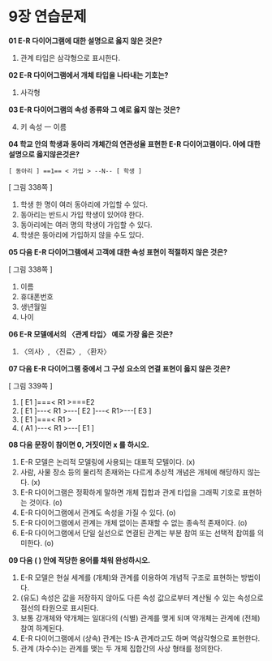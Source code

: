 # 9장 연습문제

**01 E-R 다이어그램에 대한 설명으로 옳지 않은 것은?**

1. 관계 타입은 삼각형으로 표시한다.


**02 E-R 다이어그램에서 개체 타입을 나타내는 기호는?**

1. 사각형

**03 E-R 다이어그램의 속성 종류와 그 예로 옳지 않는 것은?**

4. 키 속성 一 이름

**04 학교 안의 학생과 동아리 개체간의 연관성율 표현한 E-R 다이어고램이다. 아에 대한 설명으로 옳지않은것은?**

`[ 동아리 ] ==1== < 가입 > --N-- [ 학생 ]`

[ 그림 338쪽 ]

1. 학생 한 명이 여러 동아리에 가입할 수 있다.
2. 동아리는 반드시 가입 학생이 있어야 한다.
3. 동아리에는 여러 명의 학생이 가입할 수 있다.
4. 학생은 동아리에 가입하지 않을 수도 있다.

**05 다음 E-R 다이어그램에셔 고객에 대한 속성 표현이 적절하지 않은 것은?**

[ 그림 338쪽 ]

1. 이름
2. 휴대폰번호
3. 생년월일
4. 나이

**06 E-R 모델에서의 〈관계 타입〉 예로 가장 옳은 것은?**

1. 〈의사〉, 〈진료〉, 〈환자〉

**07 다음 E-R 다이어그램 중에서 그 구성 요소의 연결 표현이 옳지 않은 것은?**

[ 그림 339쪽 ]

1. [ E1 ]===< R1 >===E2
2. [ E1 ]---< R1 >---[ E2 ]---< R1>---[ E3 ]
3. [ E1 ]===< R1 >
4. ( A1 )---< R1 >---[ E1 ]

**08 다음 문장이 참이면 0, 거짓이먼 x 를 하시오.**

1. E-R 모델은 논리적 모델링에 사용되는 대표적 모텔이다. (x)
2. 사람, 사물 장소 등의 물리적 존재와는 다르게 추상적 개념은 개체에 해당하지 않는다. (x)
3. E-R 다이어그램은 정확하게 말하면 개체 집합과 관계 타입을 그래픽 기호로 표현하는 것이다. (o)
4. E-R 다이어그램에서 관계도 속성을 가질 수 있다. (o)
5. E-R 다이어그램에서 관계는 개체 없이는 존재할 수 없는 종속적 존재이다. (o)
6. E-R 다이어그램에서 단일 실선으로 연결된 관계는 부분 참여 또는 선택적 찹여를 의미한다. (o)

**09 다음 ( ) 안에 적당한 용어를 채워 완성하시오.**

1. E-R 모델은 현실 세계를 (개체)와 관계를 이용하여 개념적 구조로 표현하는 방법이다.
2. (유도) 속성은 값을 저장하지 않아도 다른 속성 값으로부터 계산될 수 있는 속성으로 점선의 타원으로 표시된다.
3. 보통 강개체와 약개체는 일대다의 (식별) 관계를 맺게 되며 약개체는 관계에 (전체) 참여 하계된다.
4. E-R 다이어그램에서 (상속) 관계는 IS-A 관계라고도 하며 역삼각형으로 표현한다.
5. 관계 (차수수)는 관계를 맺는 두 개체 집합간의 사상 형태를 정의한다.
